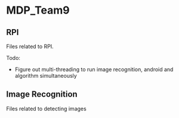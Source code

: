# MDP_Team9

## RPI

Files related to RPI. 

Todo:

- Figure out multi-threading to run image recognition, android and algorithm simultaneously

## Image Recognition

Files related to detecting images

